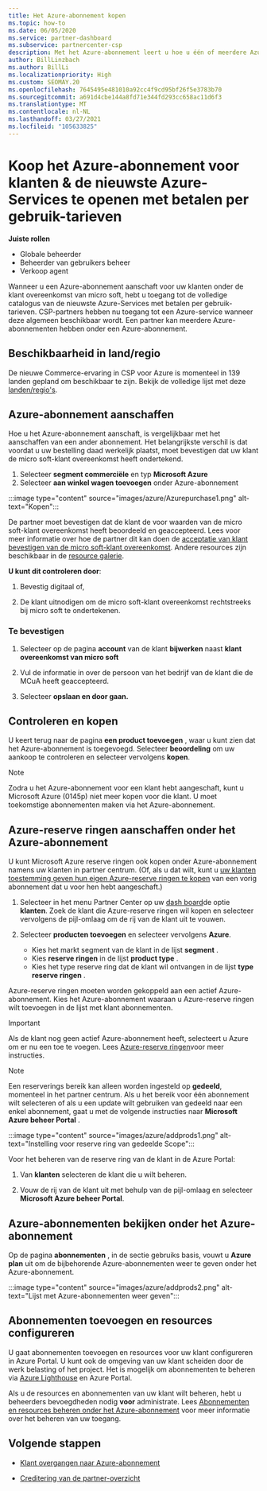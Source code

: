 ```yaml
---
title: Het Azure-abonnement kopen
ms.topic: how-to
ms.date: 06/05/2020
ms.service: partner-dashboard
ms.subservice: partnercenter-csp
description: Met het Azure-abonnement leert u hoe u één of meerdere Azure-abonnementen kunt kopen, Azure-reserve ringen kunt gebruiken om resources te configureren en om abonnementen te bekijken of toe te voegen.
author: BillLinzbach
ms.author: BillLi
ms.localizationpriority: High
ms.custom: SEOMAY.20
ms.openlocfilehash: 7645495e481010a92cc4f9cd95bf26f5e3783b70
ms.sourcegitcommit: a691d4cbe144a8fd71e344fd293cc658ac11d6f3
ms.translationtype: MT
ms.contentlocale: nl-NL
ms.lasthandoff: 03/27/2021
ms.locfileid: "105633825"
---
```

# <a name="purchase-the-azure-plan-for-customers--access-the-latest-azure-services-at-pay-as-you-go-rates"></a>Koop het Azure-abonnement voor klanten & de nieuwste Azure-Services te openen met betalen per gebruik-tarieven

**Juiste rollen**
- Globale beheerder
- Beheerder van gebruikers beheer
- Verkoop agent

Wanneer u een Azure-abonnement aanschaft voor uw klanten onder de klant overeenkomst van micro soft, hebt u toegang tot de volledige catalogus van de nieuwste Azure-Services met betalen per gebruik-tarieven. CSP-partners hebben nu toegang tot een Azure-service wanneer deze algemeen beschikbaar wordt. Een partner kan meerdere Azure-abonnementen hebben onder een Azure-abonnement. 

## <a name="countryregion-availability"></a>Beschikbaarheid in land/regio

De nieuwe Commerce-ervaring in CSP voor Azure is momenteel in 139 landen gepland om beschikbaar te zijn. Bekijk de volledige lijst met deze [landen/regio's](https://query.prod.cms.rt.microsoft.com/cms/api/am/binary/RE3QN0x). 

## <a name="how-to-purchase-azure-plan"></a>Azure-abonnement aanschaffen

Hoe u het Azure-abonnement aanschaft, is vergelijkbaar met het aanschaffen van een ander abonnement. Het belangrijkste verschil is dat voordat u uw bestelling daad werkelijk plaatst, moet bevestigen dat uw klant de micro soft-klant overeenkomst heeft ondertekend.

1. Selecteer **segment commerciële** en typ **Microsoft Azure** 
2. Selecteer **aan winkel wagen toevoegen** onder Azure-abonnement

:::image type="content" source="images/azure/Azurepurchase1.png" alt-text="Kopen":::

De partner moet bevestigen dat de klant de voor waarden van de micro soft-klant overeenkomst heeft beoordeeld en geaccepteerd. Lees voor meer informatie over hoe de partner dit kan doen de [acceptatie van klant bevestigen van de micro soft-klant overeenkomst](confirm-customer-agreement.md). Andere resources zijn beschikbaar in de [resource galerie](https://partner.microsoft.com/resources/collection/Microsoft-Customer-Agreement-in-the-CSP-program#/).

**U kunt dit controleren door**: 

1. Bevestig digitaal of,

2. De klant uitnodigen om de micro soft-klant overeenkomst rechtstreeks bij micro soft te ondertekenen. 

### <a name="to-confirm"></a>Te bevestigen 

1. Selecteer op de pagina **account** van de klant **bijwerken** naast **klant overeenkomst van micro soft**  

2. Vul de informatie in over de persoon van het bedrijf van de klant die de MCuA heeft geaccepteerd.

3. Selecteer **opslaan en door gaan.**  

## <a name="review-and-buy"></a>Controleren en kopen

U keert terug naar de pagina **een product toevoegen** , waar u kunt zien dat het Azure-abonnement is toegevoegd. Selecteer **beoordeling** om uw aankoop te controleren en selecteer vervolgens **kopen**. 

>[!Note]
>Zodra u het Azure-abonnement voor een klant hebt aangeschaft, kunt u Microsoft Azure (0145p) niet meer kopen voor die klant. U moet toekomstige abonnementen maken via het Azure-abonnement.

## <a name="purchase-azure-reservations-under-the-azure-plan"></a>Azure-reserve ringen aanschaffen onder het Azure-abonnement 
  
U kunt Microsoft Azure reserve ringen ook kopen onder Azure-abonnement namens uw klanten in partner centrum. (Of, als u dat wilt, kunt u [uw klanten toestemming geven hun eigen Azure-reserve ringen te kopen](give-customers-permission.md) van een vorig abonnement dat u voor hen hebt aangeschaft.)

1. Selecteer in het menu Partner Center op uw [dash board](https://partner.microsoft.com/dashboard/)de optie **klanten**. Zoek de klant die Azure-reserve ringen wil kopen en selecteer vervolgens de pijl-omlaag om de rij van de klant uit te vouwen.

2. Selecteer **producten toevoegen** en selecteer vervolgens **Azure**. 

   - Kies het markt segment van de klant in de lijst **segment** .
   - Kies **reserve ringen** in de lijst **product type** .
   - Kies het type reserve ring dat de klant wil ontvangen in de lijst **type reserve ringen** .

Azure-reserve ringen moeten worden gekoppeld aan een actief Azure-abonnement. Kies het Azure-abonnement waaraan u Azure-reserve ringen wilt toevoegen in de lijst met klant abonnementen. 

>[!Important] 
>Als de klant nog geen actief Azure-abonnement heeft, selecteert u Azure om er nu een toe te voegen. Lees [Azure-reserve ringen](azure-reservations-buying.md#purchase-azure-reservations)voor meer instructies.

>[!Note]
>Een reserverings bereik kan alleen worden ingesteld op **gedeeld**, momenteel in het partner centrum. Als u het bereik voor één abonnement wilt selecteren of als u een update wilt gebruiken van gedeeld naar een enkel abonnement, gaat u met de volgende instructies naar **Microsoft Azure beheer Portal** . 

:::image type="content" source="images/azure/addprods1.png" alt-text="Instelling voor reserve ring van gedeelde Scope":::

Voor het beheren van de reserve ring van de klant in de Azure Portal: 

1. Van **klanten** selecteren de klant die u wilt beheren. 

2. Vouw de rij van de klant uit met behulp van de pijl-omlaag en selecteer **Microsoft Azure beheer Portal**.  
 
## <a name="view-azure-subscriptions-under-the-azure-plan"></a>Azure-abonnementen bekijken onder het Azure-abonnement

Op de pagina **abonnementen** , in de sectie gebruiks basis, vouwt u **Azure plan** uit om de bijbehorende Azure-abonnementen weer te geven onder het Azure-abonnement.

:::image type="content" source="images/azure/addprods2.png" alt-text="Lijst met Azure-abonnementen weer geven"::: 


## <a name="add-subscriptions-and-configure-resources"></a>Abonnementen toevoegen en resources configureren

U gaat abonnementen toevoegen en resources voor uw klant configureren in Azure Portal. U kunt ook de omgeving van uw klant scheiden door de werk belasting of het project. Het is mogelijk om abonnementen te beheren via [Azure Lighthouse](https://azure.microsoft.com/services/azure-lighthouse/) en Azure Portal. 

Als u de resources en abonnementen van uw klant wilt beheren, hebt u beheerders bevoegdheden nodig **voor** administrate. Lees [Abonnementen en resources beheren onder het Azure-abonnement](azure-plan-manage.md) voor meer informatie over het beheren van uw toegang.

## <a name="next-steps"></a>Volgende stappen

- [Klant overgangen naar Azure-abonnement](azure-plan-transition.md)

- [Creditering van de partner-overzicht](partner-earned-credit.md)
